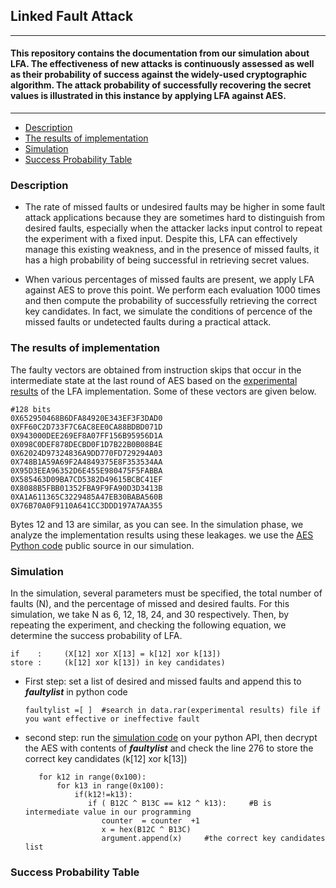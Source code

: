 ## Linked Fault Attack
---
#### This repository contains the documentation from our simulation about LFA. The effectiveness of new attacks is continuously assessed as well as their probability of success against the widely-used cryptographic algorithm. The attack probability of successfully recovering the secret values is illustrated in this instance by applying LFA against AES. 

---



* [Description](https://github.com/LinkedFaultAnalysis/LFA#description)
* [The results of implementation](https://github.com/LinkedFaultAnalysis/LFA#the-results-of-implementation)
* [Simulation](https://github.com/LinkedFaultAnalysis/LFA#simulation)
* [Success Probability Table](https://github.com/LinkedFaultAnalysis/LFA#success-probability-table)




### Description

* The rate of missed faults or undesired faults may be higher in some fault attack applications because they are sometimes hard to distinguish from desired faults, especially when the attacker lacks input control to repeat the experiment with a fixed input. Despite this, LFA can effectively manage this existing weakness, and in the presence of missed faults, it has a high probability of being successful in retrieving secret values. 

* When various percentages of missed faults are present, we apply LFA against AES to prove this point. We perform each evaluation 1000 times and then compute the probability of successfully retrieving the correct key candidates. In fact, we simulate the conditions of percence of the missed faults or undetected faults during a practical attack. 



### The results of implementation

The faulty vectors are obtained from instruction skips that occur in the intermediate state at the last round of AES based on the [experimental results](https://github.com/LinkedFaultAnalysis/LFA/blob/main/data.rar) of the LFA implementation. Some of these vectors are given below. 


```
#128 bits
0X652950468B6DFA84920E343EF3F3DAD0 
0XFF60C2D733F7C6AC8EE0CA88BDBD071D
0X943000DEE269EF8A07FF156B95956D1A 
0X098C0DEF878DECBD0F1D7B22B0B08B4E
0X62024D97324836A9DD770FD729294A03
0X748B1A59A69F2A4849375E8F353534AA
0X95D3EEA96352D6E455E980475F5FABBA
0X585463D09BA7CD5382D49615BCBC41EF
0X8088B5FBB01352FBA9F9FA90D3D3413B
0XA1A611365C3229485A47EB30BABA560B
0X76B70A0F9110A641CC3DDD197A7AA355
```

Bytes 12 and 13 are similar, as you can see. In the simulation phase, we analyze the implementation results using these leakages. we use the [AES Python code](https://github.com/Ysjshine/encryption-AES/blob/master/aes.py) public source in our simulation.


### Simulation

In the simulation, several parameters must be specified, the total number of faults (N), and the percentage of missed and desired faults. For this simulation, we take N as 6, 12, 18, 24, and 30 respectively. Then, by repeating the experiment, and checking the following equation, we determine the success probability of LFA.
```
if    :     (X[12] xor X[13] = k[12] xor k[13])
store :     (k[12] xor k[13]) in key candidates)
```
* First step:
  set a list of desired and missed faults and append this to ***faultylist*** in python code
  ```
  faultylist =[ ]  #search in data.rar(experimental results) file if you want effective or ineffective fault
  ```
  
* second step:
  run the [simulation code](https://github.com/LinkedFaultAnalysis/LFA/blob/main/Simulation%20of%20%20LFA.py) on your python API, then decrypt the AES with contents of ***faultylist***  and check the line 276 to store the correct key candidates (k[12] xor k[13])
  ```
     for k12 in range(0x100):
         for k13 in range(0x100):
             if(k12!=k13):
                if ( B12C ^ B13C == k12 ^ k13):     #B is intermediate value in our programming
                   counter  = counter  +1
                   x = hex(B12C ^ B13C)
                   argument.append(x)     #the correct key candidates list
  ```
  
  
  
  
### Success Probability Table
